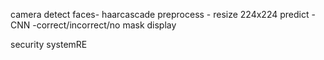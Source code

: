 camera
detect faces- haarcascade
preprocess
	- resize 224x224
predict - CNN
	-correct/incorrect/no mask
display

security systemRE


